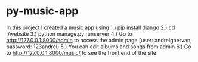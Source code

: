 # py-music-app

In this project I created a music app using 
1.) pip install django
2.) cd ./website
3.) python manage.py runserver
4.) Go to http://127.0.0.1:8000/admin to access the admin page (user: andreighervan, password: 123andrei)
5.) You can edit albums and songs from admin
6.) Go to http://127.0.0.1:8000/music/ to see the front end of the site
